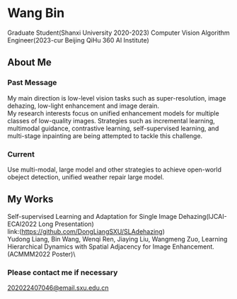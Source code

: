 # Wang Bin
Graduate Student(Shanxi University 2020-2023)
Computer Vision Algorithm Engineer(2023-cur Beijing QiHu 360 AI Institute)

## About Me
### Past Message
My main direction is low-level vision tasks such as super-resolution, image dehazing, low-light enhancement and image derain.\
My research interests focus on unified enhancement models for multiple classes of low-quality images. Strategies such as incremental learning, multimodal guidance, contrastive learning, self-supervised learning, and multi-stage inpainting are being attempted to tackle this challenge.
### Current 
Use multi-modal, large model and other strategies to achieve open-world obeject detection, unified weather repair large model.

## My Works
Self-supervised Learning and Adaptation for Single Image Dehazing(IJCAI-ECAI2022 Long Presentation)\
link:(https://github.com/DongLiangSXU/SLAdehazing)\
Yudong Liang, Bin Wang, Wenqi Ren, Jiaying Liu, Wangmeng Zuo, Learning Hierarchical Dynamics with Spatial Adjacency for Image Enhancement.(ACMMM2022 Poster)\
### Please contact me if necessary

202022407046@email.sxu.edu.cn
